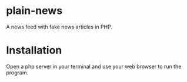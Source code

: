 # plain-news
A news feed with fake news articles in PHP.

# Installation
Open a php server in your terminal and use your web browser to run the program.
